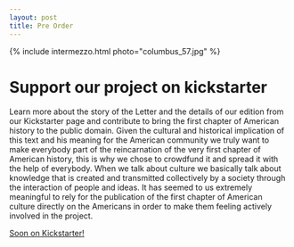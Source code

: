 ```yaml
---
layout: post
title: Pre Order
---
```

{% include intermezzo.html photo="columbus_57.jpg" %}


Support our project on kickstarter
==================================

Learn more about the story of the Letter and the details of our edition 
from our Kickstarter page and contribute to bring the first chapter of 
American history to the public domain. Given the cultural and 
historical implication of this text and his meaning for the American 
community we truly want to make everybody part of the reincarnation of 
the very first chapter of American history, this is why we chose to 
crowdfund it and spread it with the help of everybody. When we talk 
about culture we basically talk about knowledge that is created and 
transmitted collectively by a society through the interaction of people 
and ideas. It has seemed to us extremely meaningful to rely for the 
publication of the first chapter of American culture directly on the 
Americans in order to make them feeling actively involved in the 
project.

<a href="#" class="big button">Soon on Kickstarter!</a>

